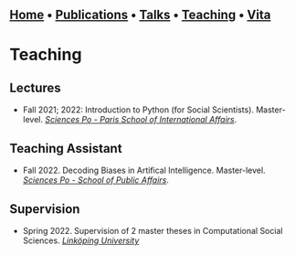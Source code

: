 ## [Home](index.md) • [Publications](publications.md) • [Talks](talks.md) • [Teaching](teaching.md) • [Vita](cv.md)

# Teaching

## Lectures

- Fall 2021; 2022: Introduction to Python (for Social Scientists). Master-level. *[Sciences Po - Paris School of International Affairs](https://www.sciencespo.fr/psia/index.html)*.

## Teaching Assistant

- Fall 2022. Decoding Biases in Artifical Intelligence. Master-level. *[Sciences Po - School of Public Affairs](https://www.sciencespo.fr/public/en.html)*.

## Supervision

- Spring 2022. Supervision of 2 master theses in Computational Social Sciences. *[Linköping University](https://liu.se/en/education/program/f7mcd)*
